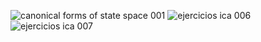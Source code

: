![canonical forms of state space 001](https://user-images.githubusercontent.com/36342673/128791010-c3ead952-4c16-4f0d-9d0e-ada3015a206d.jpg)
![ejercicios ica 006](https://user-images.githubusercontent.com/36342673/130370479-7b6a7bad-3ac5-4c1b-9b28-34c8de13346c.jpg)
![ejercicios ica 007](https://user-images.githubusercontent.com/36342673/130370496-53e3bbfe-c76c-41c5-a34c-659b59111370.jpg)

